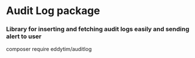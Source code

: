 # Audit Log package

### Library for inserting and fetching audit logs easily and sending alert to user

composer require eddytim/auditlog
